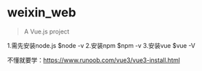 # weixin_web

> A Vue.js project

1.需先安装node.js    $node -v
2.安装npm           $npm -v
3.安装vue           $vue -V

不懂就要学：https://www.runoob.com/vue3/vue3-install.html

  



